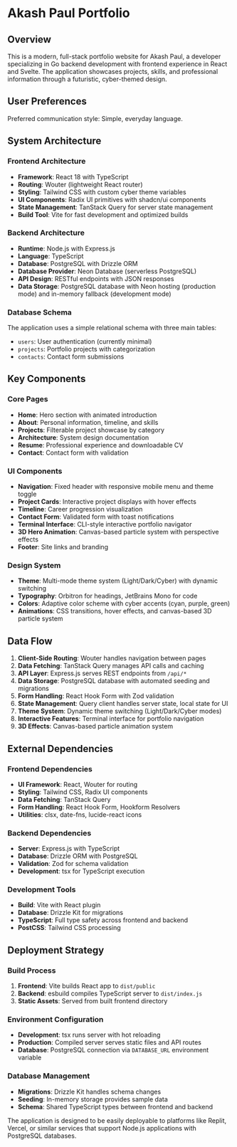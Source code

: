 # Akash Paul Portfolio

## Overview

This is a modern, full-stack portfolio website for Akash Paul, a developer specializing in Go backend development with frontend experience in React and Svelte. The application showcases projects, skills, and professional information through a futuristic, cyber-themed design.

## User Preferences

Preferred communication style: Simple, everyday language.

## System Architecture

### Frontend Architecture
- **Framework**: React 18 with TypeScript
- **Routing**: Wouter (lightweight React router)
- **Styling**: Tailwind CSS with custom cyber theme variables
- **UI Components**: Radix UI primitives with shadcn/ui components
- **State Management**: TanStack Query for server state management
- **Build Tool**: Vite for fast development and optimized builds

### Backend Architecture
- **Runtime**: Node.js with Express.js
- **Language**: TypeScript
- **Database**: PostgreSQL with Drizzle ORM
- **Database Provider**: Neon Database (serverless PostgreSQL)
- **API Design**: RESTful endpoints with JSON responses
- **Data Storage**: PostgreSQL database with Neon hosting (production mode) and in-memory fallback (development mode)

### Database Schema
The application uses a simple relational schema with three main tables:
- `users`: User authentication (currently minimal)
- `projects`: Portfolio projects with categorization
- `contacts`: Contact form submissions

## Key Components

### Core Pages
- **Home**: Hero section with animated introduction
- **About**: Personal information, timeline, and skills
- **Projects**: Filterable project showcase by category
- **Architecture**: System design documentation
- **Resume**: Professional experience and downloadable CV
- **Contact**: Contact form with validation

### UI Components
- **Navigation**: Fixed header with responsive mobile menu and theme toggle
- **Project Cards**: Interactive project displays with hover effects
- **Timeline**: Career progression visualization
- **Contact Form**: Validated form with toast notifications
- **Terminal Interface**: CLI-style interactive portfolio navigator
- **3D Hero Animation**: Canvas-based particle system with perspective effects
- **Footer**: Site links and branding

### Design System
- **Theme**: Multi-mode theme system (Light/Dark/Cyber) with dynamic switching
- **Typography**: Orbitron for headings, JetBrains Mono for code
- **Colors**: Adaptive color scheme with cyber accents (cyan, purple, green)
- **Animations**: CSS transitions, hover effects, and canvas-based 3D particle system

## Data Flow

1. **Client-Side Routing**: Wouter handles navigation between pages
2. **Data Fetching**: TanStack Query manages API calls and caching
3. **API Layer**: Express.js serves REST endpoints from `/api/*`
4. **Data Storage**: PostgreSQL database with automated seeding and migrations
5. **Form Handling**: React Hook Form with Zod validation
6. **State Management**: Query client handles server state, local state for UI
7. **Theme System**: Dynamic theme switching (Light/Dark/Cyber modes)
8. **Interactive Features**: Terminal interface for portfolio navigation
9. **3D Effects**: Canvas-based particle animation system

## External Dependencies

### Frontend Dependencies
- **UI Framework**: React, Wouter for routing
- **Styling**: Tailwind CSS, Radix UI components
- **Data Fetching**: TanStack Query
- **Form Handling**: React Hook Form, Hookform Resolvers
- **Utilities**: clsx, date-fns, lucide-react icons

### Backend Dependencies
- **Server**: Express.js with TypeScript
- **Database**: Drizzle ORM with PostgreSQL
- **Validation**: Zod for schema validation
- **Development**: tsx for TypeScript execution

### Development Tools
- **Build**: Vite with React plugin
- **Database**: Drizzle Kit for migrations
- **TypeScript**: Full type safety across frontend and backend
- **PostCSS**: Tailwind CSS processing

## Deployment Strategy

### Build Process
1. **Frontend**: Vite builds React app to `dist/public`
2. **Backend**: esbuild compiles TypeScript server to `dist/index.js`
3. **Static Assets**: Served from built frontend directory

### Environment Configuration
- **Development**: tsx runs server with hot reloading
- **Production**: Compiled server serves static files and API routes
- **Database**: PostgreSQL connection via `DATABASE_URL` environment variable

### Database Management
- **Migrations**: Drizzle Kit handles schema changes
- **Seeding**: In-memory storage provides sample data
- **Schema**: Shared TypeScript types between frontend and backend

The application is designed to be easily deployable to platforms like Replit, Vercel, or similar services that support Node.js applications with PostgreSQL databases.